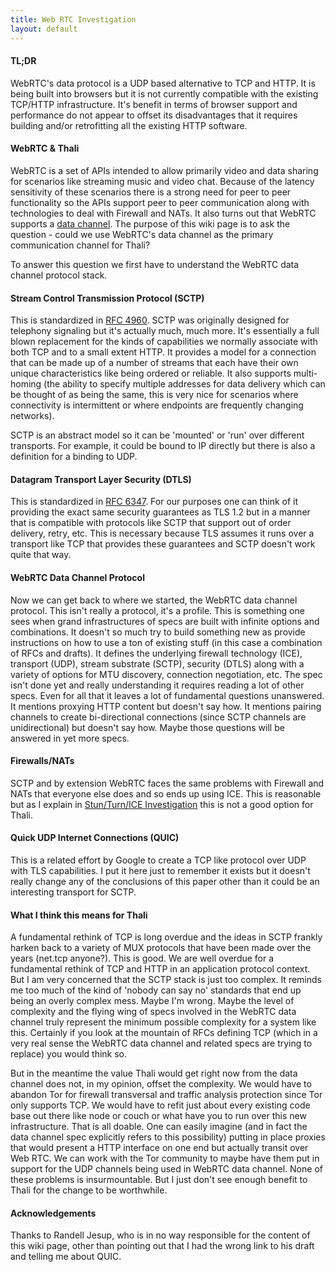 ```yaml
---
title: Web RTC Investigation
layout: default
---
```


#### TL;DR 

WebRTC's data protocol is a UDP based alternative to TCP and HTTP. It is being built into browsers but it is not currently compatible with the existing TCP/HTTP infrastructure. It's benefit in terms of browser support and performance do not appear to offset its disadvantages that it requires building and/or retrofitting all the existing HTTP software.

#### WebRTC & Thali 

WebRTC is a set of APIs intended to allow primarily video and data sharing for scenarios like streaming music and video chat. Because of the latency sensitivity of these scenarios there is a strong need for peer to peer functionality so the APIs support peer to peer communication along with technologies to deal with Firewall and NATs. It also turns out that WebRTC supports a [data channel](http://tools.ietf.org/html/draft-ietf-rtcweb-data-channel). The purpose of this wiki page is to ask the question - could we use WebRTC's data channel as the primary communication channel for Thali?

To answer this question we first have to understand the WebRTC data channel protocol stack.

#### Stream Control Transmission Protocol (SCTP) 

This is standardized in [RFC 4960](http://tools.ietf.org/html/rfc4960). SCTP was originally designed for telephony signaling but it's actually much, much more. It's essentially a full blown replacement for the kinds of capabilities we normally associate with both TCP and to a small extent HTTP. It provides a model for a connection that can be made up of a number of streams that each have their own unique characteristics like being ordered or reliable. It also supports multi-homing (the ability to specify multiple addresses for data delivery which can be thought of as being the same, this is very nice for scenarios where connectivity is intermittent or where endpoints are frequently changing networks).

SCTP is an abstract model so it can be 'mounted' or 'run' over different transports. For example, it could be bound to IP directly but there is also a definition for a binding to UDP.

#### Datagram Transport Layer Security (DTLS) 

This is standardized in [RFC 6347](http://tools.ietf.org/html/rfc6347). For our purposes one can think of it providing the exact same security guarantees as TLS 1.2 but in a manner that is compatible with protocols like SCTP that support out of order delivery, retry, etc. This is necessary because TLS assumes it runs over a transport like TCP that provides these guarantees and SCTP doesn't work quite that way.

#### WebRTC Data Channel Protocol 

Now we can get back to where we started, the WebRTC data channel protocol. This isn't really a protocol, it's a profile. This is something one sees when grand infrastructures of specs are built with infinite options and combinations. It doesn't so much try to build something new as provide instructions on how to use a ton of existing stuff (in this case a combination of RFCs and drafts). It defines the underlying firewall technology (ICE), transport (UDP), stream substrate (SCTP), security (DTLS) along with a variety of options for MTU discovery, connection negotiation, etc. The spec isn't done yet and really understanding it requires reading a lot of other specs. Even for all that it leaves a lot of fundamental questions unanswered. It mentions proxying HTTP content but doesn't say how. It mentions pairing channels to create bi-directional connections (since SCTP channels are unidirectional) but doesn't say how. Maybe those questions will be answered in yet more specs.

#### Firewalls/NATs 

SCTP and by extension WebRTC faces the same problems with Firewall and NATs that everyone else does and so ends up using ICE. This is reasonable but as I explain in [Stun/Turn/ICE Investigation](Stun_Turn_ICE_Investigation) this is not a good option for Thali. 

#### Quick UDP Internet Connections (QUIC) 

This is a related effort by Google to create a TCP like protocol over UDP with TLS capabilities. I put it here just to remember it exists but it doesn't really change any of the conclusions of this paper other than it could be an interesting transport for SCTP.

#### What I think this means for Thali 

A fundamental rethink of TCP is long overdue and the ideas in SCTP frankly harken back to a variety of MUX protocols that have been made over the years (net.tcp anyone?). This is good. We are well overdue for a fundamental rethink of TCP and HTTP in an application protocol context. But I am very concerned that the SCTP stack is just too complex. It reminds me too much of the kind of 'nobody can say no' standards that end up being an overly complex mess. Maybe I'm wrong. Maybe the level of complexity and the flying wing of specs involved in the WebRTC data channel truly represent the minimum possible complexity for a system like this. Certainly if you look at the mountain of RFCs defining TCP (which in a very real sense the WebRTC data channel and related specs are trying to replace) you would think so. 

But in the meantime the value Thali would get right now from the data channel does not, in my opinion, offset the complexity. We would have to abandon Tor for firewall transversal and traffic analysis protection since Tor only supports TCP. We would have to refit just about every existing code base out there like node or couch or what have you to run over this new infrastructure. That is all doable. One can easily imagine (and in fact the data channel spec explicitly refers to this possibility) putting in place proxies that would present a HTTP interface on one end but actually transit over Web RTC. We can work with the Tor community to maybe have them put in support for the UDP channels being used in WebRTC data channel. None of these problems is insurmountable. But I just don't see enough benefit to Thali for the change to be worthwhile.

#### Acknowledgements 

Thanks to Randell Jesup, who is in no way responsible for the content of this wiki page, other than pointing out that I had the wrong link to his draft and telling me about QUIC.
